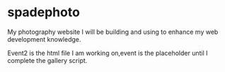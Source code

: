 # spadephoto
My photography website I will be building and using to enhance my web development knowledge.

Event2 is the html file I am working on,event is the placeholder until  I complete the gallery script.
